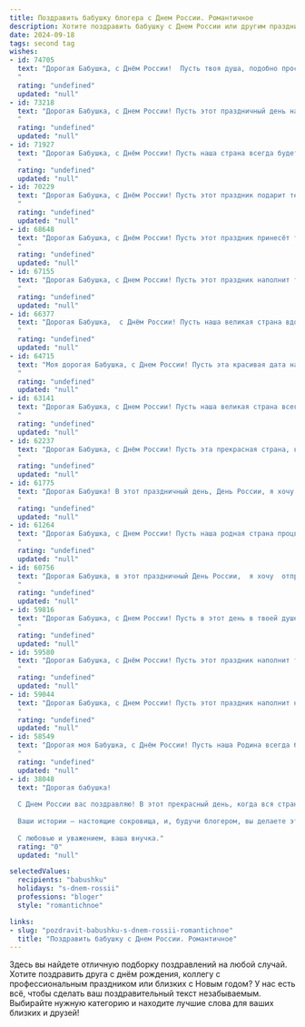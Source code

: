 ```yaml
---
title: Поздравить бабушку блогера с Днем России. Романтичное
description: Хотите поздравить бабушку с Днем России или другим праздником? Наш ИИ создаст незабываемое поздравление, а вы обязательно выделитесь среди других.  
date: 2024-09-18
tags: second tag
wishes:
- id: 74705
  text: "Дорогая Бабушка, с Днём России!  Пусть твоя душа, подобно просторам нашей родины, будет светла и безгранична, а жизнь полна любви, радости и творчества, как твой замечательный блог!
  "
  rating: "undefined"
  updated: "null"
- id: 73218
  text: "Дорогая Бабушка, с Днем России! Пусть этот праздничный день наполнит твою жизнь теплом и любовью, как твои посты наполняют сердца твоих подписчиков. Ты – настоящий блогер-романтик, умеешь найти красоту в каждом дне и вдохновить своим примером.
  "
  rating: "undefined"
  updated: "null"
- id: 71927
  text: "Дорогая Бабушка, с Днём России! Пусть наша страна всегда будет цветущей и счастливой, как твой блог, который дарит радость и вдохновение всем, кто его читает.  💕
  "
  rating: "undefined"
  updated: "null"
- id: 70229
  text: "Дорогая Бабушка, с Днём России! Пусть этот праздник подарит тебе светлые эмоции, а наша страна - процветание и благополучие. Ты, как истинный блогер, умеешь находить красоту в каждом дне, в каждом событии. Пусть твоя жизнь будет полна ярких моментов, вдохновения и, конечно, любви.
  "
  rating: "undefined"
  updated: "null"
- id: 68648
  text: "Дорогая Бабушка, с Днём России! Пусть этот праздник принесёт тебе столько же тепла и света, сколько ты даришь своей любви и заботой своим близким. Пусть твоя блогерская деятельность приносит тебе радость и вдохновение, а твои слова продолжают нести мудрость и добро в мир. 🙏❤️
  "
  rating: "undefined"
  updated: "null"
- id: 67155
  text: "Дорогая Бабушка, с Днем России! Пусть этот праздник наполнит твое сердце теплом и любовью, как твой блог наполняет наши жизни вдохновением и красотой.
  "
  rating: "undefined"
  updated: "null"
- id: 66377
  text: "Дорогая Бабушка,  с Днём России! Пусть наша великая страна вдохновляет тебя на новые творческие свершения, а твоя  душа, как и наша страна, будет полна  красоты, любви и тепла. С праздником, любимая!
  "
  rating: "undefined"
  updated: "null"
- id: 64715
  text: "Моя дорогая Бабушка, с Днем России! Пусть эта красивая дата наполнит твою жизнь яркими красками, как самые лучшие блоги, которые ты ведешь. Желаю тебе добра, здоровья, вдохновения и, конечно же, новых вершин на блогерском поприще! 💖
  "
  rating: "undefined"
  updated: "null"
- id: 63141
  text: "Дорогая Бабушка, с Днем России! Пусть наша великая страна всегда будет для тебя источником вдохновения, радости и гордости. Ты – настоящий блогер, воспевающий красоту Родины и делящийся мудростью с миром. Желаю тебе крепкого здоровья, безграничного оптимизма и неиссякаемого потока творческой энергии!
  "
  rating: "undefined"
  updated: "null"
- id: 62237
  text: "Дорогая Бабушка, с Днём России! Пусть эта прекрасная страна, которую ты любишь так сильно, всегда дарит тебе радость, душевное тепло и вдохновение. Пусть твоё сердце, подобно блогерской аудитории, будет наполнено любовью и благодарностью за чудесные моменты, которые ты создаешь своим теплом и мудростью.
  "
  rating: "undefined"
  updated: "null"
- id: 61775
  text: "Дорогая Бабушка! В этот праздничный день, День России, я хочу пожелать тебе всего самого светлого, чистого и прекрасного, как наша Родина. Пусть твоя душа всегда сияет счастьем, как летние поля, а твои близкие окружают тебя любовью, как уютный и теплый дом. Пусть твой блог, как источник вдохновения, приносит тебе радость и множество замечательных моментов!
  "
  rating: "undefined"
  updated: "null"
- id: 61264
  text: "Дорогая Бабушка, с Днем России! Пусть наша родная страна процветает, а Вы, как символ нашей истории и традиции, всегда будете окружены теплом и любовью.
  "
  rating: "undefined"
  updated: "null"
- id: 60756
  text: "Дорогая Бабушка, в этот праздничный День России,  я хочу  отправить тебе  самые тёплые и нежные слова. Пусть  твоя жизнь будет такой же яркой и  красивой, как  наша Родина.  Счастья, здоровья и  крепкой любви!
  "
  rating: "undefined"
  updated: "null"
- id: 59816
  text: "Дорогая Бабушка, с Днем России! Пусть в этот день в твоей душе расцветает гордость за нашу Родину, а любовь к родным просторам лишь крепнет с каждым годом. Желаю тебе долгих лет жизни, наполненных счастьем и вдохновением, как в твоём блоге.
  "
  rating: "undefined"
  updated: "null"
- id: 59580
  text: "Дорогая Бабушка, с Днём России! Пусть этот праздник наполнит твою жизнь теплом, радостью и гордостью за нашу великую страну. Ты - настоящий патриот, чей блог вдохновляет нас всех своей искренностью и мудростью. Пусть твоя любовь к России и к нам, твоим внукам, будет вечной, как вечны эти прекрасные просторы!
  "
  rating: "undefined"
  updated: "null"
- id: 59044
  text: "Дорогая Бабушка, с Днем России! Пусть этот праздник наполнит нашу Родину любовью, гармонией и процветанием. Ты, как истинный блогер, своим примером учишь нас ценить красоту и традиции нашей страны. Желаю тебе  крепкого здоровья,  счастья и вдохновения на новые творческие свершения!
  "
  rating: "undefined"
  updated: "null"
- id: 58549
  text: "Дорогая моя Бабушка, с Днём России! Пусть наша Родина всегда будет для тебя источником вдохновения и любви, как ты вдохновляешь меня своим блогеромским творчеством и даришь любовь.
  "
  rating: "undefined"
  updated: "null"
- id: 38048
  text: "Дорогая бабушка!
  
  С Днем России вас поздравляю! В этот прекрасный день, когда вся страна отмечает нашу историю и культуру, хочу пожелать вам неиссякаемого вдохновения и радости. Вы — как яркая звезда на небосводе нашей семьи, освещающая путь своей мудростью и любовью.
  
  Ваши истории — настоящие сокровища, и, будучи блогером, вы делаете этот мир ярче. Пусть каждый ваш день будет наполнен новыми открытиями, теплой атмосферой и счастливыми моментами.
  
  С любовью и уважением, ваша внучка."
  rating: "0"
  updated: "null"

selectedValues:
  recipients: "babushku"
  holidays: "s-dnem-rossii"
  professions: "bloger"
  style: "romantichnoe"

links:
- slug: "pozdravit-babushku-s-dnem-rossii-romantichnoe"
  title: "Поздравить бабушку с Днем России. Романтичное"
---
```


Здесь вы найдете отличную подборку поздравлений на любой случай. 
Хотите поздравить друга с днём рождения, коллегу с профессиональным праздником или близких с Новым годом? У нас есть всё, чтобы сделать ваш поздравительный текст незабываемым. Выбирайте нужную категорию и находите лучшие слова для ваших близких и друзей!

